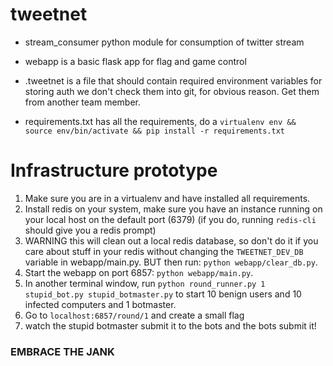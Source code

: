 tweetnet
========

 - stream\_consumer python module for consumption of twitter stream

 - webapp is a basic flask app for flag and game control

 - .tweetnet is a file that should contain required environment variables for storing auth
   we don't check them into git, for obvious reason. Get them from another team member.

 - requirements.txt has all the requirements, do a `virtualenv env && source env/bin/activate && pip install -r requirements.txt`



Infrastructure prototype
=========================

 1. Make sure you are in a virtualenv and have installed all requirements.
 2. Install redis on your system, make sure you have an instance running on your local host on the default port (6379)
    (if you do, running `redis-cli` should give you a redis prompt)
 3. WARNING this will clean out a local redis database, so don't do it if you care about stuff in your redis without
    changing the `TWEETNET_DEV_DB` variable in webapp/main.py. BUT then run: `python webapp/clear_db.py`.
 4. Start the webapp on port 6857: `python webapp/main.py`.
 5. In another terminal window, run `python round_runner.py 1 stupid_bot.py stupid_botmaster.py` to start 10 benign users and 10 infected
    computers and 1 botmaster.
 6. Go to `localhost:6857/round/1` and create a small flag
 7. watch the stupid botmaster submit it to the bots and the bots submit it!


### EMBRACE THE JANK
